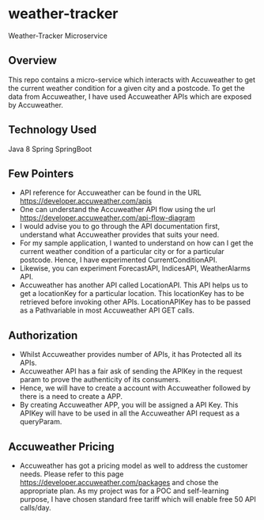 # weather-tracker
Weather-Tracker Microservice


## Overview
This repo contains a micro-service which interacts with Accuweather to get the current weather condition for a given city and a postcode. To get the data from Accuweather, I have used Accuweather APIs which are exposed by Accuweather.

## Technology Used
Java 8
Spring
SpringBoot

## Few Pointers
- API reference for Accuweather can be found in the URL https://developer.accuweather.com/apis
- One can understand the Accuweather API flow using the url https://developer.accuweather.com/api-flow-diagram
- I would advise you to go through the API documentation first, understand what Accuweather provides that suits your need.
- For my sample application, I wanted to understand on how can I get the current weather condition of a particular city or for a particular postcode. Hence, I have experimented CurrentConditionAPI.
- Likewise, you can experiment ForecastAPI, IndicesAPI, WeatherAlarms API.
- Accuweather has another API called LocationAPI. This API helps us to get a locationKey for a particular location. This locationKey has to be retrieved before invoking other APIs. LocationAPIKey has to be passed as a Pathvariable in most Accuweather API GET calls.


## Authorization 
- Whilst Accuweather provides number of APIs, it has Protected all its APIs. 
- Accuweather API has a fair ask of sending the APIKey in the request param to prove the authenticity of its consumers. 
- Hence, we will have to create a account with Accuweather followed by there is a need to create a APP. 
- By creating Accuweather APP, you will be assigned a API Key. This APIKey will have to be used in all the Accuweather API request as a queryParam.

## Accuweather Pricing
- Accuweather has got a pricing model as well to address the customer needs. Please refer to this page https://developer.accuweather.com/packages and chose the appropriate plan. As my project was for a POC and self-learning purpose, I have chosen standard free tariff which will enable free 50 API calls/day.